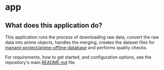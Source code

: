 # app

## What does this application do?

This application runs the process of downloading raw data, convert the raw data into anime objects, handles the merging, creates the dataset files for [manami-project/anime-offline-database](https://github.com/manami-project/anime-offline-database) and performs quality checks.

For requirements, how to get started, and configuration options, see the repository's main [README.md](../README.md) file.